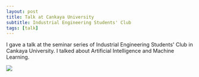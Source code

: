 ```yaml
---
layout: post
title: Talk at Cankaya University
subtitle: Industrial Engineering Students' Club
tags: [talk]
---
```


I gave a talk at the seminar series of Industrial Engineering Students' Club in Cankaya University. I talked about Artificial Intelligence and Machine Learning.

<img src="/assets/img/talk_2019_cankaya.jpg"/>
